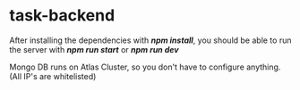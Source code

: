 # task-backend

After installing the dependencies with <b><i>npm install</i></b>, you should be able to run the server with <b><i>npm run start</i></b> or <b><i>npm run dev</i></b>

Mongo DB runs on Atlas Cluster, so you don't have to configure anything. (All IP's are whitelisted)
